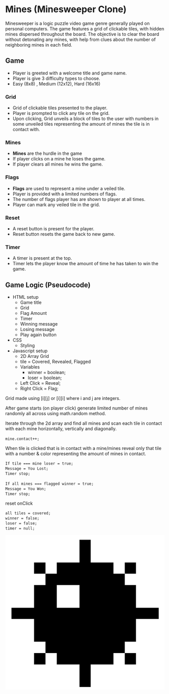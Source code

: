 
# Mines (Minesweeper Clone)
Minesweeper is a logic puzzle video game genre generally played on personal computers. The game features a grid of clickable tiles, with hidden mines dispersed throughout the board. The objective is to clear the board without detonating any mines, with help from clues about the number of neighboring mines in each field. 


## Game
* Player is greeted with a welcome title and game name.
* Player is give 3 difficulty types to choose.
* Easy (8x8) , Medium (12x12), Hard (16x16)
### Grid
* Grid of clickable tiles presented to the player.
* Player is prompted to click any tile on the grid.
* Upon clicking, Grid unveils a block of tiles to the user with numbers in some unveiled tiles representing the amount of mines the tile is in contact with.
### Mines
* **Mines** are the hurdle in the game
* If player clicks on a mine he loses the game.
* If player clears all mines he wins the game.
### Flags
* **Flags** are used to represent a mine under a veiled tile.
* Player is provided with a limited numbers of flags.
* The number of flags player has are shown to player at all times.
* Player can mark any veiled tile in the grid.
### Reset
* A reset button is present for the player.
* Reset button resets the game back to new game.
### Timer
* A timer is present at the top.
* Timer lets the player know the amount of time he has taken to win the game.

## Game Logic (Pseudocode)
* HTML setup
    * Game title
    * Grid
    * Flag Amount
    * Timer
    * Winning message
    * Losing message
    * Play again button
* CSS
    * Styling
* Javascript setup
    * 2D Array Grid
    * tile = Covered, Revealed, Flagged
    * Variables
        * winner = boolean;
        * loser = boolean;
    * Left Click = Reveal;
    * Right Click = Flag;

Grid made using [i][j] or [i][i] where i and j are integers.

After game starts (on player click) generate limited number of mines randomly all across using math.random method.

Iterate through the 2d array and find all mines and scan each tile in contact with each mine horizontally, vertically and diagonally.

`mine.contact++;`

When tile is clicked that is in contact with a mine/mines reveal only that tile with a number & color representing the amount of mines in contact.

```
If tile === mine loser = true;
Message = You Lost;
Timer stop;

If all mines === flagged winner = true;
Message = You Won;
Timer stop;
```

reset onClick 
```
all tiles = covered;
winner = false;
loser = false;
timer = null;
```

![Mine](./assets/Mine.png)